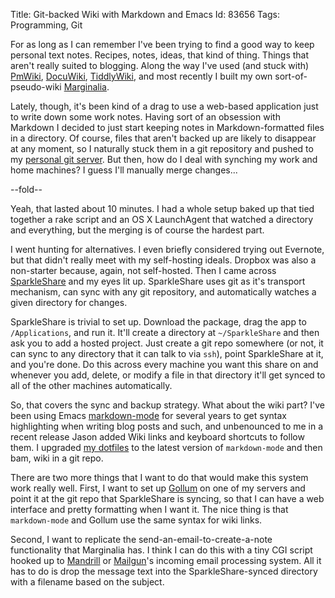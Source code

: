 Title: Git-backed Wiki with Markdown and Emacs
Id:    83656
Tags:  Programming, Git

For as long as I can remember I've been trying to find a good way to keep personal text notes. Recipes, notes, ideas, that kind of thing. Things that aren't really suited to blogging. Along the way I've used (and stuck with) [PmWiki][], [DocuWiki][], [TiddlyWiki][], and most recently I built my own sort-of-pseudo-wiki [Marginalia][].

Lately, though, it's been kind of a drag to use a web-based application just to write down some work notes. Having sort of an obsession with Markdown I decided to just start keeping notes in Markdown-formatted files in a directory. Of course, files that aren't backed up are likely to disappear at any moment, so I naturally stuck them in a git repository and pushed to my [personal git server][]. But then, how do I deal with synching my work and home machines? I guess I'll manually merge changes...


[PmWiki]:     http://www.pmwiki.org
[Docuwiki]:   https://www.dokuwiki.org/dokuwiki
[TiddlyWiki]: http://tiddlywiki.com
[Marginalia]: https://www.marginalia.com
[personal git server]: /2012-10-27-hosting-private-git-repositories-with-gitolite.html
[SparkleShare]: http://sparkleshare.org
[markdown-mode]: http://jblevins.org/projects/markdown-mode/
[my dotfiles]: /2012-08-11-task-oriented-dotfiles.html
[Gollum]: https://github.com/gollum/gollum
[Mandrill]: http://mandrill.com
[Mailgun]: http://www.mailgun.com

--fold--

Yeah, that lasted about 10 minutes. I had a whole setup baked up that tied together a rake script and an OS X LaunchAgent that watched a directory and everything, but the merging is of course the hardest part.

I went hunting for alternatives. I even briefly considered trying out Evernote, but that didn't really meet with my self-hosting ideals. Dropbox was also a non-starter because, again, not self-hosted. Then I came across [SparkleShare][] and my eyes lit up. SparkleShare uses git as it's transport mechanism, can sync with any git repository, and automatically watches a given directory for changes.

SparkleShare is trivial to set up. Download the package, drag the app to `/Applications`, and run it. It'll create a directory at `~/SparkleShare` and then ask you to add a hosted project. Just create a git repo somewhere (or not, it can sync to any directory that it can talk to via `ssh`), point SparkleShare at it, and you're done. Do this across every machine you want this share on and whenever you add, delete, or modify a file in that directory it'll get synced to all of the other machines automatically.

So, that covers the sync and backup strategy. What about the wiki part? I've been using Emacs [markdown-mode][] for several years to get syntax highlighting when writing blog posts and such, and unbenounced to me in a recent release Jason added Wiki links and keyboard shortcuts to follow them. I upgraded [my dotfiles][] to the latest version of `markdown-mode` and then bam, wiki in a git repo.

There are two more things that I want to do that would make this system work really well. First, I want to set up [Gollum][] on one of my servers and point it at the git repo that SparkleShare is syncing, so that I can have a web interface and pretty formatting when I want it. The nice thing is that `markdown-mode` and Gollum use the same syntax for wiki links.

Second, I want to replicate the send-an-email-to-create-a-note functionality that Marginalia has. I think I can do this with a tiny CGI script hooked up to [Mandrill][] or [Mailgun][]'s incoming email processing system. All it has to do is drop the message text into the SparkleShare-synced directory with a filename based on the subject.
